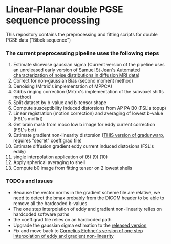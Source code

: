 # Linear-Planar double PGSE sequence processing

This repository contains the preprocessing and fitting scripts for double PGSE data ("Bibek sequence")


### The current preprocessing pipeline uses the following steps

1. Estimate slicewise gaussian sigma (Current version of the pipeline uses an unreleased early version of [Samuel St Jean's Automated characterization of noise distributions in diffusion MRI data](https://www.biorxiv.org/content/10.1101/686436v1))
2. Correct for non-gaussian Bias (second moment method)  
3. Denoising (Mrtrix's implementation of MPPCA)  
4. Gibbs ringing correction (Mrtrix's implementation of the subvoxel shifts method)  
5. Split dataset by b-value and b-tensor shape  
6. Compute susceptibility induced distorsions from AP PA B0 (FSL's topup)  
7. Linear registration (motion correction) and averaging of lowest b-value (FSL's mcflirt)  
8. Get brain mask from moco low b image for eddy current correction (FSL's bet)  
9. Estimate gradient non-linearity distorsion ([THIS version of gradunwarp](https://github.com/mpaquette/gradunwarp), requires "secret" coeff.grad file)  
10. Estimate diffusion gradient eddy current induced distosions (FSL's eddy)
11. single interpolation application of (6) (9) (10)  
12. Apply spherical averaging to shell  
13. Compute b0 image from fitting tensor on 2 lowest shells  



### TODOs and Issues
* Because the vector norms in the gradient scheme file are relative, we need to detect the bmax probably from the DICOM header to be able to remove all the hardcoded b-values  
* The one step interpolation of eddy and gradient non-linearity relies on hardcoded software paths  
* the coeff.grad file relies on an hardcoded path  
* Upgrade the gaussian sigma estimation to the [released version](https://github.com/samuelstjean/autodmri)
* Fix and move back to [Cornelius Eichner's version of one step interpolation of eddy and gradient non-linearity](https://github.com/cornelius-eichner/onestep_eddy_nlgc)  





